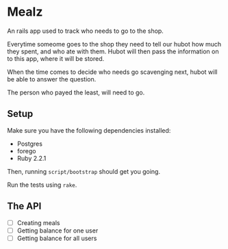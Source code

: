 # Mealz

An rails app used to track who needs to go to the shop.

Everytime someome goes to the shop they need to tell our hubot how much they spent, and who ate with them.
Hubot will then pass the information on to this app, where it will be stored.

When the time comes to decide who needs go scavenging next, hubot will be able to answer the question.

The person who payed the least, will need to go.

## Setup

Make sure you have the following dependencies installed:

- Postgres
- forego
- Ruby 2.2.1

Then, running `script/bootstrap` should get you going.

Run the tests using `rake`.

## The API

- [ ] Creating meals
- [ ] Getting balance for one user
- [ ] Getting balance for all users

